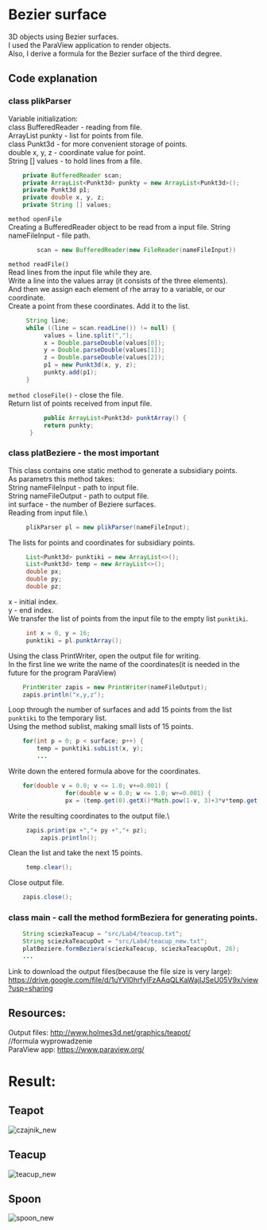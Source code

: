 # Bezier surface
3D objects using Bezier surfaces. \
I used the ParaView application to render objects. \
Also, I derive a formula for the Bezier surface of the third degree.
## Code explanation
###  class plikParser 
Variable initialization: \
class BufferedReader - reading from file. \
ArrayList<Punkt3d> punkty - list for points from file. \
class Punkt3d - for more convenient storage of points. \
double x, y, z - coordinate value for point. \
String [] values - to hold lines from a file.
```java
  	private BufferedReader scan;
	private ArrayList<Punkt3d> punkty = new ArrayList<Punkt3d>();
	private Punkt3d p1;
	private double x, y, z;
	private String [] values;
```
`method openFile` \
Creating a BufferedReader object to be read from a input file.
String nameFileInput - file path.
```java
    	scan = new BufferedReader(new FileReader(nameFileInput))
```
`method readFile()` \
Read lines from the input file while they are.\
Write a line into the values array (it consists of the three elements).\
And then we assign each element of rhe array to a variable, or our coordinate.\
Create a point from these coordinates. Add it to the list.
```java
   	 String line;
	 while ((line = scan.readLine()) != null) {
		  values = line.split(",");
		  x = Double.parseDouble(values[0]);
		  y = Double.parseDouble(values[1]);
		  z = Double.parseDouble(values[2]);
		  p1 = new Punkt3d(x, y, z);
		  punkty.add(p1);
	 }
```
`method closeFile()` - close the file.\
Return list of points received from input file.
```java
          public ArrayList<Punkt3d> punktArray() {
		  return punkty;
	  }
```
###  class platBeziere - the most important
This class contains one static method to generate a subsidiary points. \
As parametrs this method takes: \
String nameFileInput - path to input file.\
String nameFileOutput - path to output file.\
int surface - the number of Beziere surfaces.\
Reading from input file.\
```java
	 plikParser pl = new plikParser(nameFileInput);
```
The lists for points and coordinates for subsidiary points.
```java
	 List<Punkt3d> punktiki = new ArrayList<>();
	 List<Punkt3d> temp = new ArrayList<>();
	 double px;
	 double py;
	 double pz;
```
x - initial index.\
y - end index.\
We transfer the list of points from the input file to the empty list `punktiki`.
```java
	 int x = 0, y = 16;
	 punktiki = pl.punktArray();
```
Using the class PrintWriter, open the output file for writing.\
In the first line we write the name of the coordinates(it is needed in the future for the program ParaView)
```java
	PrintWriter zapis = new PrintWriter(nameFileOutput);
	zapis.println("x,y,z");
```
Loop through the number of surfaces and add 15 points from the list `punktiki` to the temporary list.\
Using the method sublist, making small lists of 15 points. 
```java
	for(int p = 0; p < surface; p++) {
		temp = punktiki.subList(x, y);
		...
```
Write down the entered formula above for the coordinates.
```java
	for(double v = 0.0; v <= 1.0; v+=0.001) {
                for(double w = 0.0; w <= 1.0; w+=0.001) {
        		px = (temp.get(0).getX()*Math.pow(1-v, 3)+3*v*temp.get(1).getX()*Math.pow(1-v, 2)+3*v*v*(1-v)*temp.get(2).getX()+temp.get(3).getX()*Math.pow(v, 3))*(Math.pow(1-w, 3))+(temp.get(4).getX()*Math.pow(1-v, 3)+3*v*temp.get(5).getX()*Math.pow(1-v, 2)+3*v*v*(1-v)*temp.get(6).getX()+temp.get(7).getX()*Math.pow(v, 3))*(3*w*Math.pow(1-w, 2))+(temp.get(8).getX()*Math.pow(1-v, 3)+3*v*temp.get(9).getX()*Math.pow(1-v, 2)+3*v*v*(1-v)*temp.get(10).getX()+temp.get(11).getX()*Math.pow(v, 3))*(3*w*w*(1-w))+(temp.get(12).getX()*Math.pow(1-v, 3)+3*v*temp.get(13).getX()*Math.pow(1-v, 2)+3*v*v*(1-v)*temp.get(14).getX()+temp.get(15).getX()*Math.pow(v, 3))*(Math.pow(w, 3));	...				
```
Write the resulting coordinates to the output file.\		
```java
	 zapis.print(px +","+ py +","+ pz);
         zapis.println();
```
Clean the list and take the next 15 points.
```java
	 temp.clear();
```
Close output file.
```java
	zapis.close();
```		
 ###  class main - call the method formBeziera for generating points.
```java
	String sciezkaTeacup = "src/Lab4/teacup.txt";
	String sciezkaTeacupOut = "src/Lab4/teacup_new.txt";
	platBeziere.formBeziera(sciezkaTeacup, sciezkaTeacupOut, 26);
	...
```
Link to download the output files(because the file size is very large): https://drive.google.com/file/d/1uYVI0hrfylFzAAqQLKaWajIJSeU05V9x/view?usp=sharing					   
## Resources:
Output files: http://www.holmes3d.net/graphics/teapot/ \
//formula wyprowadzenie \
ParaView app: https://www.paraview.org/ 
# Result:
## Teapot
![czajnik_new](https://user-images.githubusercontent.com/72127610/113522513-4c75e480-95a1-11eb-8488-9af8d702e547.jpg)
## Teacup
![teacup_new](https://user-images.githubusercontent.com/72127610/113522514-4ed83e80-95a1-11eb-8818-d14569a86e6d.jpg)
## Spoon
![spoon_new](https://user-images.githubusercontent.com/72127610/113522515-513a9880-95a1-11eb-9855-9d20272f78c3.jpg)
